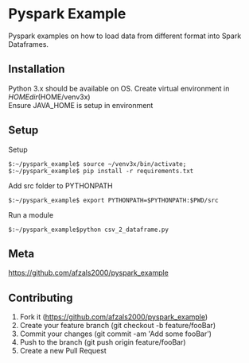 # Pyspark Example
Pyspark examples on how to load data from different format into Spark Dataframes.

## Installation
Python 3.x should be available on OS. Create virtual environment in $HOME dir ($HOME/venv3x)   
Ensure JAVA_HOME is setup in environment 

## Setup
Setup
```
$:~/pyspark_example$ source ~/venv3x/bin/activate;
$:~/pyspark_example$ pip install -r requirements.txt
```
Add src folder to PYTHONPATH
```
$:~/pyspark_example$ export PYTHONPATH=$PYTHONPATH:$PWD/src
```

Run a module
```
$:~/pyspark_example$python csv_2_dataframe.py
```

## Meta
https://github.com/afzals2000/pyspark_example

## Contributing
1. Fork it (https://github.com/afzals2000/pyspark_example)
2. Create your feature branch (git checkout -b feature/fooBar)
3. Commit your changes (git commit -am 'Add some fooBar')
4. Push to the branch (git push origin feature/fooBar)
5. Create a new Pull Request

